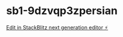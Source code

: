 # sb1-9dzvqp3zpersian

[Edit in StackBlitz next generation editor ⚡️](https://stackblitz.com/~/github.com/bills420/sb1-9dzvqp3zpersian)